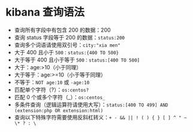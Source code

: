 # kibana 查询语法

- 查询所有字段中有包含 200 的数据：200
- 查询 status 字段等于 200 的数据：`status:200`
- 查询多个词语请使用双引号：`city:"xia men"`
- 大于 400 且小于 `500：status:{400 TO 500}`
- 大于等于 400 且小于等于 `500：status:[400 TO 500]`
- 大于：age:>10（小于同理）
- 大于等于：age:>=10（小于等于同理）
- 不等于：`NOT age:10` 或 `-age:10`
- 匹配单个字符（?）：`os:centos?`
- 匹配 0 个或多个字符（_）：`os:centos_`
- 多条件查询（逻辑运算符请使用大写）：`status:[400 TO 499] AND (extension:php OR extension:html)`
- 查询以下特殊字符需要使用反斜杠转义：`+ - && || ! ( ) { } [ ] ^ " ~ \* ? : \`
